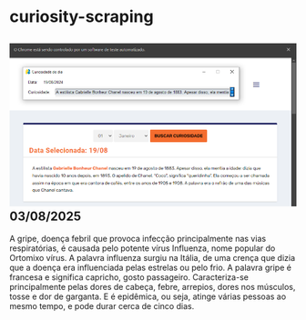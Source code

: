 # curiosity-scraping
![Budget](./execucao.png)
03/08/2025
-
A gripe, doença febril que provoca infecção principalmente nas vias respiratórias, é causada pelo potente vírus Influenza, nome popular do Ortomixo vírus. A palavra influenza surgiu na Itália, de uma crença que dizia que a doença era influenciada pelas estrelas ou pelo frio. A palavra gripe é francesa e significa capricho, gosto passageiro. Caracteriza-se principalmente pelas dores de cabeça, febre, arrepios, dores nos músculos, tosse e dor de garganta. E é epidêmica, ou seja, atinge várias pessoas ao mesmo tempo, e pode durar cerca de cinco dias.
